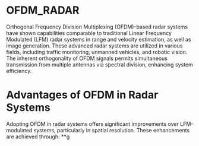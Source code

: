 # OFDM_RADAR

Orthogonal Frequency Division Multiplexing (OFDM)-based radar systems have shown capabilities comparable to traditional Linear Frequency Modulated (LFM) radar systems in range and velocity estimation,
as well as image generation. These advanced radar systems are utilized in various fields, including traffic monitoring, unmanned vehicles, and robotic vision. The inherent orthogonality of OFDM signals 
permits simultaneous transmission from multiple antennas via spectral division, enhancing system efficiency.

# Advantages of OFDM in Radar Systems
Adopting OFDM in radar systems offers significant improvements over LFM-modulated systems, particularly in spatial resolution. These enhancements are achieved through:
**g 
